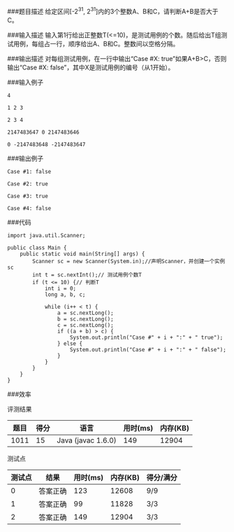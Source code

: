 ###题目描述
给定区间[-2<sup>31</sup>, 2<sup>31</sup>]内的3个整数A、B和C，请判断A+B是否大于C。 

###输入描述
输入第1行给出正整数T(<=10)，是测试用例的个数。随后给出T组测试用例，每组占一行，顺序给出A、B和C。整数间以空格分隔。

###输出描述
对每组测试用例，在一行中输出“Case #X: true”如果A+B>C，否则输出“Case #X: false”，其中X是测试用例的编号（从1开始）。

###输入例子

    4

    1 2 3

    2 3 4

    2147483647 0 2147483646

    0 -2147483648 -2147483647

###输出例子

    Case #1: false

    Case #2: true

    Case #3: true

    Case #4: false
	
###代码

    import java.util.Scanner;

    public class Main {
        public static void main(String[] args) {
            Scanner sc = new Scanner(System.in);//声明Scanner，并创建一个实例sc
            int t = sc.nextInt();// 测试用例个数T
            if (t <= 10) {// 判断T
                int i = 0;
                long a, b, c;

                while (i++ < t) {
                    a = sc.nextLong();
                    b = sc.nextLong();
                    c = sc.nextLong();
                    if ((a + b) > c) {
                        System.out.println("Case #" + i + ":" + " true");
                    } else {
                        System.out.println("Case #" + i + ":" + " false");
                    }
                }
            }
        }
    }
    
###效率

评测结果

|题目|得分|语言|用时(ms)|内存(KB)|
|-----|-----|-----|-----|-----|
|1011|15|Java (javac 1.6.0)|149|12904|

测试点

|测试点|结果|用时(ms)|内存(KB)|得分/满分|
|-----|-----|-----|-----|-----|
|0|答案正确|123|12608|9/9|
|1|答案正确|99|11828|3/3|
|2|答案正确|149|12904|3/3|
